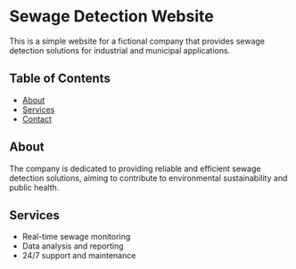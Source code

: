 # Sewage Detection Website

This is a simple website for a fictional company that provides sewage detection solutions for industrial and municipal applications.

## Table of Contents

- [About](#about)
- [Services](#services)
- [Contact](#contact)

## About

The company is dedicated to providing reliable and efficient sewage detection solutions, aiming to contribute to environmental sustainability and public health.

## Services

- Real-time sewage monitoring
- Data analysis and reporting
- 24/7 support and maintenance



